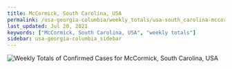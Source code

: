 ```yaml
---
title: McCormick, South Carolina, USA
permalink: /usa-georgia-columbia/weekly_totals/usa-south_carolina-mccormick-weekly_totals.html
last_updated: Jul 20, 2021
keywords: ["McCormick, South Carolina, USA", "weekly totals"]
sidebar: usa-georgia-columbia_sidebar
---
```


![Weekly Totals of Confirmed Cases for McCormick, South Carolina, USA](/covid_tracker/images/graphs/usa-south_carolina-mccormick-weekly_totals_graph.png)
